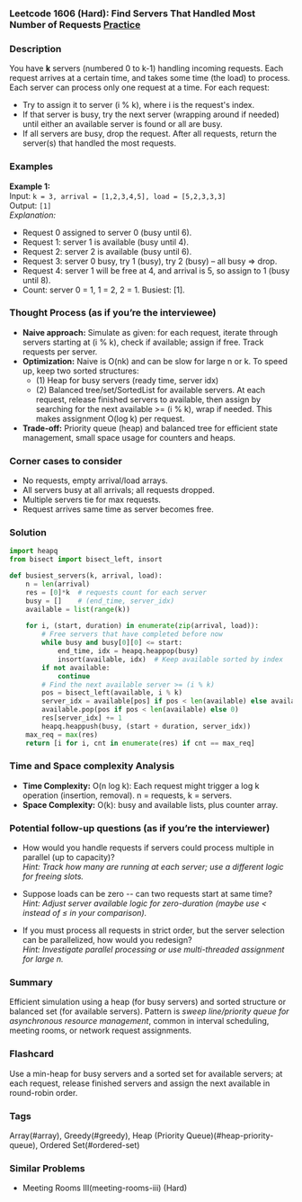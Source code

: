 ### Leetcode 1606 (Hard): Find Servers That Handled Most Number of Requests [Practice](https://leetcode.com/problems/find-servers-that-handled-most-number-of-requests)

### Description  
You have **k** servers (numbered 0 to k-1) handling incoming requests. Each request arrives at a certain time, and takes some time (the load) to process. Each server can process only one request at a time. For each request:
- Try to assign it to server (i % k), where i is the request's index.
- If that server is busy, try the next server (wrapping around if needed) until either an available server is found or all are busy.
- If all servers are busy, drop the request.
After all requests, return the server(s) that handled the most requests.

### Examples  

**Example 1:**  
Input: `k = 3, arrival = [1,2,3,4,5], load = [5,2,3,3,3]`  
Output: `[1]`  
*Explanation:*
- Request 0 assigned to server 0 (busy until 6).
- Request 1: server 1 is available (busy until 4).
- Request 2: server 2 is available (busy until 6).
- Request 3: server 0 busy, try 1 (busy), try 2 (busy) – all busy ⇒ drop.
- Request 4: server 1 will be free at 4, and arrival is 5, so assign to 1 (busy until 8).
- Count: server 0 = 1, 1 = 2, 2 = 1. Busiest: [1].

### Thought Process (as if you’re the interviewee)  
- **Naive approach:** Simulate as given: for each request, iterate through servers starting at (i % k), check if available; assign if free. Track requests per server.
- **Optimization:** Naive is O(nk) and can be slow for large n or k. To speed up, keep two sorted structures:
    - (1) Heap for busy servers (ready time, server idx)
    - (2) Balanced tree/set/SortedList for available servers.
  At each request, release finished servers to available,
  then assign by searching for the next available >= (i % k), wrap if needed. This makes assignment O(log k) per request.
- **Trade-off:** Priority queue (heap) and balanced tree for efficient state management, small space usage for counters and heaps.

### Corner cases to consider  
- No requests, empty arrival/load arrays.
- All servers busy at all arrivals; all requests dropped.
- Multiple servers tie for max requests.
- Request arrives same time as server becomes free.

### Solution

```python
import heapq
from bisect import bisect_left, insort

def busiest_servers(k, arrival, load):
    n = len(arrival)
    res = [0]*k  # requests count for each server
    busy = []    # (end_time, server_idx)
    available = list(range(k))
    
    for i, (start, duration) in enumerate(zip(arrival, load)):
        # Free servers that have completed before now
        while busy and busy[0][0] <= start:
            end_time, idx = heapq.heappop(busy)
            insort(available, idx)  # Keep available sorted by index
        if not available:
            continue
        # Find the next available server >= (i % k)
        pos = bisect_left(available, i % k)
        server_idx = available[pos] if pos < len(available) else available[0]
        available.pop(pos if pos < len(available) else 0)
        res[server_idx] += 1
        heapq.heappush(busy, (start + duration, server_idx))
    max_req = max(res)
    return [i for i, cnt in enumerate(res) if cnt == max_req]
```

### Time and Space complexity Analysis  

- **Time Complexity:** O(n log k): Each request might trigger a log k operation (insertion, removal). n = requests, k = servers.
- **Space Complexity:** O(k): busy and available lists, plus counter array.

### Potential follow-up questions (as if you’re the interviewer)  

- How would you handle requests if servers could process multiple in parallel (up to capacity)?  
  *Hint: Track how many are running at each server; use a different logic for freeing slots.*

- Suppose loads can be zero -- can two requests start at same time?  
  *Hint: Adjust server available logic for zero-duration (maybe use < instead of ≤ in your comparison).* 

- If you must process all requests in strict order, but the server selection can be parallelized, how would you redesign?  
  *Hint: Investigate parallel processing or use multi-threaded assignment for large n.*

### Summary
Efficient simulation using a heap (for busy servers) and sorted structure or balanced set (for available servers). Pattern is *sweep line/priority queue for asynchronous resource management*, common in interval scheduling, meeting rooms, or network request assignments.


### Flashcard
Use a min-heap for busy servers and a sorted set for available servers; at each request, release finished servers and assign the next available in round-robin order.

### Tags
Array(#array), Greedy(#greedy), Heap (Priority Queue)(#heap-priority-queue), Ordered Set(#ordered-set)

### Similar Problems
- Meeting Rooms III(meeting-rooms-iii) (Hard)